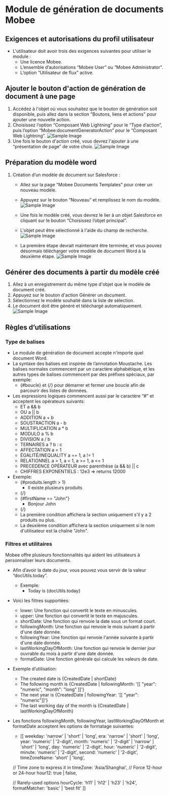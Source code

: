 # Module de génération de documents Mobee

## Exigences et autorisations du profil utilisateur
- L'utilisateur doit avoir trois des exigences suivantes pour utiliser le module :
  - Une licence Mobee.
  - L’ensemble d’autorisations “Mobee User” ou “Mobee Administrator”.
  - L’option “Utilisateur de flux” active.

## Ajouter le bouton d'action de génération de document à une page
1. Accédez à l'objet où vous souhaitez que le bouton de génération soit disponible, puis allez dans la section "Boutons, liens et actions" pour ajouter une nouvelle action.
2. Choisissez l’option “Composant Web Lightning” pour le “Type d’action”, puis l’option “Mobee:documentGeneratorAction” pour le “Composant Web Lightning”.
![Sample Image](./img/ajouter_button_action.png)
3. Une fois le bouton d'action créé, vous devrez l'ajouter à une “présentation de page” de votre choix.
![Sample Image](./img/ajouter_button_action2.jpg)


## Préparation du modèle word
1. Création d’un modèle de document sur Salesforce :
   - Allez sur la page "Mobee Documents Templates" pour créer un nouveau modèle.
   - Appuyez sur le bouton “Nouveau” et remplissez le nom du modèle.
![Sample Image](./img/prep_word.png)

   - Une fois le modèle créé, vous devrez le lier à un objet Salesforce en cliquant sur le bouton “Choisissez l’objet principal”.
   - L'objet peut être sélectionné à l'aide du champ de recherche.
![Sample Image](./img/prep_word2.png)
   - La première étape devrait maintenant être terminée, et vous pouvez désormais télécharger votre modèle de document Word à la deuxième étape.
![Sample Image](./img/prep_word3.png)


## Générer des documents à partir du modèle créé
1. Allez à un enregistrement du même type d'objet que le modèle de document créé.
2. Appuyez sur le bouton d'action Générer un document.
3. Sélectionnez le modèle souhaité dans la liste de sélection.
4. Le document doit être généré et téléchargé automatiquement.
![Sample Image](./img/generer_apartir_modele_creer.png)

## Règles d’utilisations
### Type de balises
- Le module de génération de document accepte n'importe quel document Word.
- La syntaxe des balises est inspirée de l’annotation Moustache. Les balises normales commencent par un caractère alphabétique, et les autres types de balises commencent par des préfixes spéciaux, par exemple:
  - {#boucle} et {/} pour démarrer et fermer une boucle afin de parcourir des listes de données.
- Les expressions logiques commencent aussi par le caractère “#” et acceptent les opérateurs suivants:
  - ET a && b
  - OU a || b
  - ADDITION a + b
  - SOUSTRACTION a - b
  - MULTIPLICATION a * b
  - MODULO a % b
  - DIVISION a / b
  - TERNAIRES a ? b : c
  - AFFECTATION a = 1
  - ÉGALITÉ/INEQUALITY a == 1, a != 1
  - RELATIONNEL a > 1, a < 1, a >= 1, a <= 1
  - PRECEDENCE OPÉRATEUR avec parenthèse (a && b) || c
  - CHIFFRES EXPONENTIELS : 12e3 => returns 12000
- Exemple:
  - {#produits.length > 1}
    - Il existe plusieurs produits
  - {/}
  - {#firstName == "John"}
    - Bonjour John
  - {/}
  - La première condition affichera la section uniquement s'il y a 2 produits ou plus.
  - La deuxième condition affichera la section uniquement si le nom d'utilisateur est la chaîne "John".

### Filtres et utilitaires
Mobee offre plusieurs fonctionnalités qui aident les utilisateurs à personnaliser leurs documents.
- Afin d’avoir la date du jour, vous pouvez vous servir de la valeur “docUtils.today”.
  - Exemple:
    - Today is {docUtils.today}
- Voici les filtres supportées:
  - lower: Une fonction qui convertit le texte en minuscules.
  - upper: Une fonction qui convertit le texte en majuscules.
  - shortDate: Une fonction qui renvoie la date sous un format court.
  - followingMonth: Une fonction qui renvoie le mois suivant à partir d'une date donnée.
  - followingYear: Une fonction qui renvoie l'année suivante à partir d'une date donnée.
  - lastWorkingDayOfMonth: Une fonction qui renvoie le dernier jour ouvrable du mois à partir d'une date donnée.
  - formatDate: Une fonction générale qui calcule les valeurs de date.
- Exemple d’utilisation:
  - The created date is {CreatedDate | shortDate}
  - The following month is {CreatedDate | followingMonth: '[[ "year": "numeric", "month": "long" ]]'}
  - The next year is {CreatedDate | followingYear: '[[ "year": "numeric"]]'}
  - The last working day of the month is {CreatedDate | lastWorkingDayOfMonth}
- Les fonctions followingMonth, followingYear, lastWorkingDayOfMonth et formatDate acceptent les options de formatage suivantes:
  - [[
  weekday: 'narrow' | 'short' | 'long',
  era: 'narrow' | 'short' | 'long',
  year: 'numeric' | '2-digit',
  month: 'numeric' | '2-digit' | 'narrow' | 'short' | 'long',
  day: 'numeric' | '2-digit',
  hour: 'numeric' | '2-digit',
  minute: 'numeric' | '2-digit',
  second: 'numeric' | '2-digit',
  timeZoneName: 'short' | 'long',

  // Time zone to express it in
  timeZone: 'Asia/Shanghai',
  // Force 12-hour or 24-hour
  hour12: true | false,

  // Rarely-used options
  hourCycle: 'h11' | 'h12' | 'h23' | 'h24',
  formatMatcher: 'basic' | 'best fit'
]]


